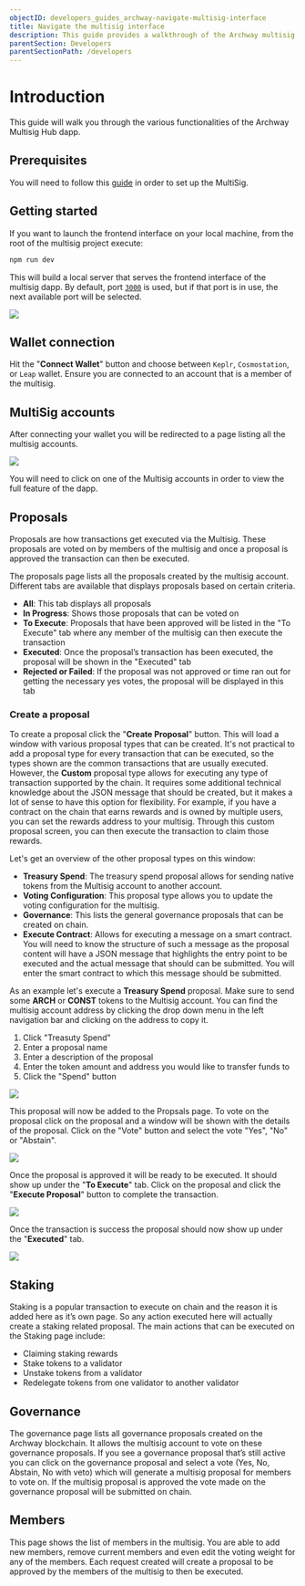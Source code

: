 ```yaml
---
objectID: developers_guides_archway-navigate-multisig-interface
title: Navigate the multisig interface
description: This guide provides a walkthrough of the Archway multisig hub user interface
parentSection: Developers
parentSectionPath: /developers
---
```


# Introduction

This guide will walk you through the various functionalities of the Archway Multisig Hub dapp.

## Prerequisites

You will need to follow this [guide](/developers/guides/multisig/archway-multisig-hub) in order to set up the MultiSig. 

## Getting started

If you want to launch the frontend interface on your local machine, from the root of the multisig project execute:

```bash
npm run dev
```

This will build a local server that serves the frontend interface of the multisig dapp. By default, port [`3000`](http://localhost:3000) is used, but if that port is in use, the next available port will be selected.

![](/images/docs/multisig-ui/multisig-home-page.png)

## Wallet connection

Hit the "**Connect Wallet**" button and choose between `Keplr`, `Cosmostation`, or `Leap` wallet. Ensure you are connected to an account that is a member of the multisig.

## MultiSig accounts

After connecting your wallet you will be redirected to a page listing all the multisig accounts.

![](/images/docs/multisig-ui/multisig-accounts.png)

You will need to click on one of the Multisig accounts in order to view the full feature of the dapp.

## Proposals

Proposals are how transactions get executed via the Multisig. These proposals are voted on by members of the multisig and once a proposal is approved the transaction can then be executed.

The proposals page lists all the proposals created by the multisig account. Different tabs are available that displays proposals based on certain criteria.

- **All**: This tab displays all proposals
- **In Progress**: Shows those proposals that can be voted on
- **To Execute**: Proposals that have been approved will be listed in the "To Execute" tab where any member of the multisig can then execute the transaction
- **Executed**: Once the proposal’s transaction has been executed, the proposal will be shown in the "Executed" tab
- **Rejected or Failed**: If the proposal was not approved or time ran out for getting the necessary yes votes, the proposal will be displayed in this tab

### Create a proposal

To create a proposal click the "**Create Proposal**" button. This will load a window with various proposal types that can be created. It's not practical to add a proposal type for every transaction that can be executed, so the types shown are the common transactions that are usually executed. However, the **Custom** proposal type allows for executing any type of transaction supported by the chain. It requires some additional technical knowledge about the JSON message that should be created, but it makes a lot of sense to have this option for flexibility. For example, if you have a contract on the chain that earns rewards and is owned by multiple users, you can set the rewards address to your multisig. Through this custom proposal screen, you can then execute the transaction to claim those rewards.

Let's get an overview of the other proposal types on this window:
- **Treasury Spend**: The treasury spend proposal allows for sending native tokens from the Multisig account to another account.
- **Voting Configuration**: This proposal type allows you to update the voting configuration for the multisig.
- **Governance**: This lists the general governance proposals that can be created on chain.
- **Execute Contract**: Allows for executing a message on a smart contract. You will need to know the structure of such a message as the proposal content will have a JSON message that highlights the entry point to be executed and the actual message that should can be submitted. You will enter the smart contract to which this message should be submitted.

As an example let's execute a **Treasury Spend** proposal. Make sure to send some **ARCH** or **CONST** tokens to the Multisig account. You can find the multisig account address by clicking the drop down menu in the left navigation bar and clicking on the address to copy it.

1. Click "Treasuty Spend"
2. Enter a proposal name
3. Enter a description of the proposal
4. Enter the token amount and address you would like to transfer funds to
5. Click the "Spend" button

![](/images/docs/multisig-ui/multisig-treasury-spend.png)

This proposal will now be added to the Propsals page. To vote on the proposal click on the proposal and a window will be shown with the details of the proposal. Click on the "Vote" button and select the vote "Yes", "No" or "Abstain".

![](/images/docs/multisig-ui/multisig-treasury-spend-proposal.png)

Once the proposal is approved it will be ready to be executed. It should show up under the "**To Execute**" tab. Click on the proposal and click the "**Execute Proposal**" button to complete the transaction.

![](/images/docs/multisig-ui/multisig-exeute.png)

Once the transaction is success the proposal should now show up under the "**Executed**" tab.

![](/images/docs/multisig-ui/multisig-executed.png)


## Staking

Staking is a popular transaction to execute on chain and the reason it is added here as it’s own page. So any action executed here will actually create a staking related proposal. The main actions that can be executed on the Staking page include:

- Claiming staking rewards
- Stake tokens to a validator
- Unstake tokens from a validator
- Redelegate tokens from one validator to another validator


## Governance

The governance page lists all governance proposals created on the Archway blockchain. It allows the multisig account to vote on these governance proposals. If you see a governance proposal that’s still active you can click on the governance proposal and select a vote (Yes, No, Abstain, No with veto) which will generate a multisig proposal for members to vote on. If the multisig proposal is approved the vote made on the governance proposal will be submitted on chain.

## Members

This page shows the list of members in the multisig. You are able to add new members, remove current members and even edit the voting weight for any of the members. Each request created will create a proposal to be approved by the members of the multisig to then be executed.